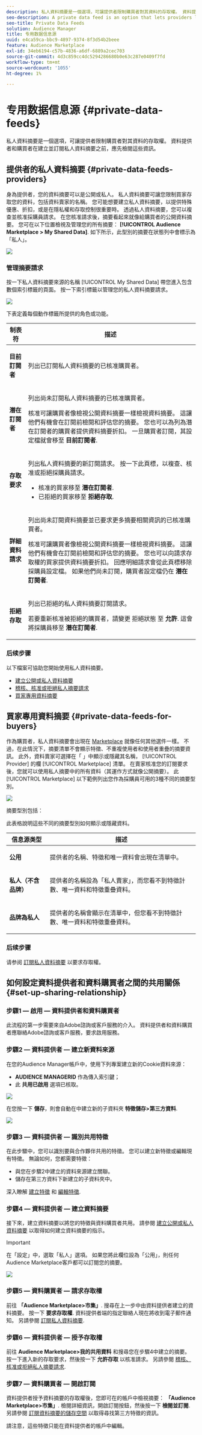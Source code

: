 ```yaml
---
description: 私人資料摘要是一個選項，可讓提供者限制購買者對其資料的存取權。 資料提供者和購買者在建立並訂閱私人資料摘要之前，應先檢閱這些資訊。
seo-description: A private data feed is an option that lets providers limit buyer access to their data. Data providers and buyers should review this information before creating and subscribing to private data feeds.
seo-title: Private Data Feeds
solution: Audience Manager
title: 专用数据信息源
uuid: e4ca59ca-bbc9-4897-9374-8f3d54b2beee
feature: Audience Marketplace
exl-id: 34eb6194-c57b-4836-a6df-6889a2cec703
source-git-commit: 4d3c859cc4dc5294286680b0e63c287e0409f7fd
workflow-type: tm+mt
source-wordcount: '1055'
ht-degree: 1%

---
```


# 专用数据信息源 {#private-data-feeds}

私人資料摘要是一個選項，可讓提供者限制購買者對其資料的存取權。 資料提供者和購買者在建立並訂閱私人資料摘要之前，應先檢閱這些資訊。

<!-- c_marketplace_privatefeed.xml -->

## 提供者的私人資料摘要 {#private-data-feeds-providers}

身為提供者，您的資料摘要可以是公開或私人。 私人資料摘要可讓您限制買家存取您的資料，包括資料賣家的名稱。 您可能想要建立私人資料摘要，以提供特殊優惠、折扣，或是在隱私權和存取控制很重要時。 透過私人資料摘要，您可以複查並核准採購員請求。 在您核准請求後，摘要看起來就像給購買者的公開資料摘要。 您可在以下位置檢視及管理您的所有摘要： **[!UICONTROL Audience Marketplace > My Shared Data]**. 如下所示，此型別的摘要在狀態列中會標示為「私人」。

![](assets/my_shared_data.png)

### 管理摘要請求

按一下私人資料摘要來源的名稱 [!UICONTROL My Shared Data] 帶您進入包含數個索引標籤的頁面。 按一下索引標籤以管理您的私人資料摘要請求。

![](assets/shared_data_tabs.png)

下表定義每個動作標籤所提供的角色或功能。

<table id="table_AFB429CA52A34658859448D9A5215F9F"> 
 <thead> 
  <tr> 
   <th colname="col1" class="entry"> 制表符 </th> 
   <th colname="col2" class="entry"> 描述 </th> 
  </tr> 
 </thead>
 <tbody> 
  <tr> 
   <td colname="col1"> <p> <b><span class="uicontrol"> 目前訂閱者</span></b> </p> </td> 
   <td colname="col2"> <p>列出已訂閱私人資料摘要的已核准購買者。 </p> </td> 
  </tr> 
  <tr> 
   <td colname="col1"> <p> <b><span class="uicontrol"> 潛在訂閱者</span></b> </p> </td> 
   <td colname="col2"> <p>列出尚未訂閱私人資料摘要的已核准購買者。 </p> <p>核准可讓購買者像檢視公開資料摘要一樣檢視資料摘要。 這讓他們有機會在訂閱前檢閱和評估您的摘要。 您也可以為列為潛在訂閱者的購買者提供資料摘要折扣。 一旦購買者訂閱，其設定檔就會移至 <b><span class="uicontrol"> 目前訂閱者</span></b>. </p> </td>
  </tr> 
  <tr> 
   <td colname="col1"> <p> <b><span class="uicontrol"> 存取要求</span></b> </p> </td>
   <td colname="col2"> <p>列出私人資料摘要的新訂閱請求。 按一下此頁標，以複查、核准或拒絕採購員請求。 </p>
    <ul id="ul_BE0A835A90B14C05B3F63226B79D052D"> 
     <li id="li_2C5686CEB6F4430BA18AED5AD75C330A">核准的買家移至 <b><span class="uicontrol"> 潛在訂閱者</span></b>. </li>
     <li id="li_929591FCF81E43A3881813BDBD3AC278">已拒絕的買家移至 <b><span class="uicontrol"> 拒絕存取</span></b>. </li>
    </ul> </td>
  </tr>
  <tr> 
   <td colname="col1"> <p> <b><span class="uicontrol"> 詳細資料請求</span></b> </p> </td>
   <td colname="col2"> <p>列出尚未訂閱資料摘要並已要求更多摘要相關資訊的已核准購買者。 </p> <p>核准可讓購買者像檢視公開資料摘要一樣檢視資料摘要。 這讓他們有機會在訂閱前檢閱和評估您的摘要。 您也可以向請求存取權的買家提供資料摘要折扣。 回應明細請求會從此頁標移除採購員設定檔。 如果他們尚未訂閱，購買者設定檔仍在 <b><span class="uicontrol"> 潛在訂閱者</span></b>. </p> </td>
  </tr>
  <tr> 
   <td colname="col1"> <p> <b><span class="uicontrol"> 拒絕存取</span></b> </p> </td> 
   <td colname="col2"> <p>列出已拒絕的私人資料摘要訂閱請求。 </p> <p>若要重新核准被拒絕的購買者，請變更 <span class="wintitle"> 拒絕狀態</span> 至 <b><span class="uicontrol"> 允許</span></b>. 這會將採購員移至 <b><span class="uicontrol"> 潛在訂閱者</span></b>. </p> </td> 
  </tr> 
 </tbody> 
</table>

### 后续步骤

以下檔案可協助您開始使用私人資料摘要。

* [建立公開或私人資料摘要](../../features/audience-marketplace/marketplace-data-providers/marketplace-create-manage-feeds.md#create-public-private-data-feed)
* [稽核、核准或拒絕私人摘要請求](../../features/audience-marketplace/marketplace-data-providers/marketplace-create-manage-feeds.md#manage-private-requests)
* [買家專用資料摘要](../../features/audience-marketplace/marketplace-private-feeds.md#private-data-feeds-for-buyers)

## 買家專用資料摘要 {#private-data-feeds-for-buyers}

作為購買者，私人資料摘要會出現在 [Marketplace](../../features/audience-marketplace/marketplace-data-buyers/marketplace-data-buyers.md#about-marketplace) 就像任何其他選件一樣。 不過，在此情況下，摘要清單不會顯示特徵、不重複使用者和使用者重疊的摘要資訊。 此外，資料賣家可選擇在「 」中顯示或隱藏其名稱， [!UICONTROL Provider] 的欄 [!UICONTROL Marketplace] 清單。 在賣家核准您的訂閱要求後，您就可以使用私人摘要中的所有資料（其運作方式就像公開摘要）。 此 [!UICONTROL Marketplace] 以下範例列出您作為採購員可用的3種不同的摘要型別。

![](assets/buyer_marketplace.png)

摘要型別包括：

此表格說明這些不同的摘要型別如何顯示或隱藏資料。

<table id="table_41D4A798ACF548A3A03ACB427CA4652D"> 
 <thead> 
  <tr> 
   <th colname="col1" class="entry"> 信息源类型 </th> 
   <th colname="col2" class="entry"> 描述 </th> 
  </tr> 
 </thead>
 <tbody> 
  <tr> 
   <td colname="col1"> <p><b><span class="uicontrol"> 公用</span></b> </p> </td> 
   <td colname="col2"> <p>提供者的名稱、特徵和唯一資料會出現在清單中。 </p> </td> 
  </tr> 
  <tr> 
   <td colname="col1"> <p><b><span class="uicontrol"> 私人（不含品牌）</span></b> </p> </td> 
   <td colname="col2"> <p>提供者的名稱設為「私人賣家」，而您看不到特徵計數、唯一資料和特徵重疊資料。 </p> </td> 
  </tr> 
  <tr> 
   <td colname="col1"> <p><b><span class="uicontrol"> 品牌為私人</span></b> </p> </td> 
   <td colname="col2"> <p>提供者的名稱會顯示在清單中，但您看不到特徵計數、唯一資料和特徵重疊資料。 </p> </td> 
  </tr> 
 </tbody> 
</table>

### 后续步骤

请参阅 [訂閱私人資料摘要](../../features/audience-marketplace/marketplace-data-buyers/marketplace-manage-subscriptions.md#subscript-private-data-feed) 以要求存取權。

## 如何設定資料提供者和資料購買者之間的共用關係 {#set-up-sharing-relationship}

### 步驟1 — 啟用 — 資料提供者和資料購買者

此流程的第一步需要來自Adobe諮詢或客戶服務的介入。 資料提供者和資料購買者應聯絡Adobe諮詢或客戶服務，要求啟用服務。

### 步驟2 — 資料提供者 — 建立新資料來源

在您的Audience Manager帳戶中，使用下列專案建立新的Cookie資料來源：

* **AUDIENCE MANAGERID** 作為傳入索引鍵；
* 此 **共用已啟用** 選項已核取。

![](assets/create-datasource.png)

在您按一下 **儲存**，則會自動在中建立新的子資料夾 **特徵儲存>第三方資料**.

![](assets/folder-structure.png)

### 步驟3 — 資料提供者 — 識別共用特徵

在此步驟中，您可以識別要與合作夥伴共用的特徵。 您可以建立新特徵或編輯現有特徵。 無論如何，您都需要特徵：

* 與您在步驟2中建立的資料來源建立關聯。
* 儲存在第三方資料下新建立的子資料夾中。

深入瞭解 [建立特徵](/help/using/features/traits/create-onboarded-rule-based-traits.md) 和 [編輯特徵](/help/using/features/traits/manage-trait-rules.md#edit-trait).

### 步驟4 — 資料提供者 — 建立資料摘要

接下來，建立資料摘要以將您的特徵與資料購買者共用。 請參閱 [建立公開或私人資料摘要](/help/using/features/audience-marketplace/marketplace-data-providers/marketplace-create-manage-feeds.md) 以取得如何建立資料摘要的指示。

>[!IMPORTANT]
>
>在「設定」中，選取「私人」選項。 如果您將此欄位設為「公用」，則任何Audience Marketplace客戶都可以訂閱您的摘要。

![](assets/create-data-feed.png)

### 步驟5 — 資料購買者 — 請求存取權

前往 **「Audience Marketplace>市集」**. 搜尋在上一步中由資料提供者建立的資料摘要。 按一下 **要求存取權**. 資料提供者端的指定聯絡人現在將收到電子郵件通知。 另請參閱 [訂閱私人資料摘要](/help/using/features/audience-marketplace/marketplace-data-buyers/marketplace-manage-subscriptions.md#subscript-private-data-feed).

### 步驟6 — 資料提供者 — 授予存取權

前往 **Audience Marketplace>我的共用資料** 和搜尋您在步驟4中建立的摘要。 按一下進入新的存取要求，然後按一下 **允許存取** 以核准請求。 另請參閱 [稽核、核准或拒絕私人摘要請求](/help/using/features/audience-marketplace/marketplace-data-providers/marketplace-create-manage-feeds.md#manage-private-requests).

### 步驟7 — 資料購買者 — 開啟訂閱

資料提供者授予資料摘要的存取權後，您即可在的帳戶中檢視摘要： **「Audience Marketplace>市集」**. 檢閱詳細資訊，開啟訂閱按鈕，然後按一下 **檢閱並訂閱**. 另請參閱 [訂閱資料摘要的儲存空間](/help/using/features/audience-marketplace/marketplace-data-buyers/marketplace-manage-subscriptions.md#find-subscribed-data-fee) 以取得尋找第三方特徵的資訊。

請注意，這些特徵只能在資料提供者的帳戶中編輯。

